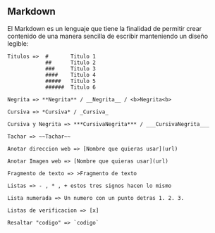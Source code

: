 ## Markdown
El Markdown es un lenguaje que tiene la finalidad de permitir crear contenido de una manera sencilla de escribir manteniendo un diseño legible:

```
Titulos =>  #       Titulo 1
            ##      Titulo 2
            ###     Titulo 3
            ####    Titulo 4
            #####   Titulo 5
            ######  Titulo 6

Negrita => **Negrita** / __Negrita__ / <b>Negrita<b>

Cursiva => *Cursiva* / _Cursiva_

Cursiva y Negrita => ***CursivaNegrita*** / ___CursivaNegrita___

Tachar => ~~Tachar~~

Anotar direccion web => [Nombre que quieras usar](url)

Anotar Imagen web => [Nombre que quieras usar](url)

Fragmento de texto => >Fragmento de texto

Listas => - , * , + estos tres signos hacen lo mismo

Lista numerada => Un numero con un punto detras 1. 2. 3.

Listas de verificacion => [x]

Resaltar "codigo" => `codigo`
```